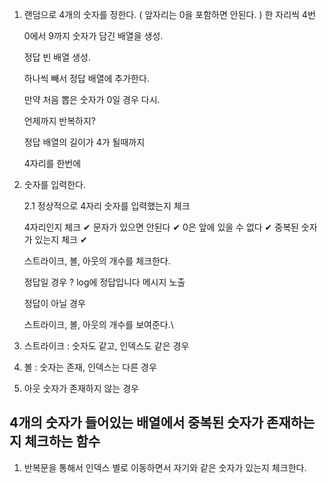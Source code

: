1. 랜덤으로 4개의 숫자를 정한다. ( 앞자리는 0을 포함하면 안된다. )
   한 자리씩 4번

    0에서 9까지 숫자가 담긴 배열을 생성.

    정답 빈 배열 생성.

    하나씩 빼서 정답 배열에 추가한다.

    만약 처음 뽑은 숫자가 0일 경우 다시.

    언제까지 반복하지?

    정답 배열의 길이가 4가 될때까지

    4자리를 한번에

2. 숫자를 입력한다.

    2.1 정상적으로 4자리 숫자를 입력했는지 체크

    4자리인지 체크 ✔
    문자가 있으면 안된다 ✔
    0은 앞에 있을 수 없다 ✔
    중복된 숫자가 있는지 체크 ✔

    스트라이크, 볼, 아웃의 개수를 체크한다.

    정답일 경우 ? log에 정답입니다 메시지 노출

    정답이 아닐 경우

    스트라이크, 볼, 아웃의 개수를 보여준다.\

3. 스트라이크 : 숫자도 같고, 인덱스도 같은 경우

4. 볼 : 숫자는 존재, 인덱스는 다른 경우

5. 아웃 숫자가 존재하지 않는 경우

## 4개의 숫자가 들어있는 배열에서 중복된 숫자가 존재하는지 체크하는 함수

1. 반복문을 통해서 인덱스 별로 이동하면서 자기와 같은 숫자가 있는지 체크한다.
